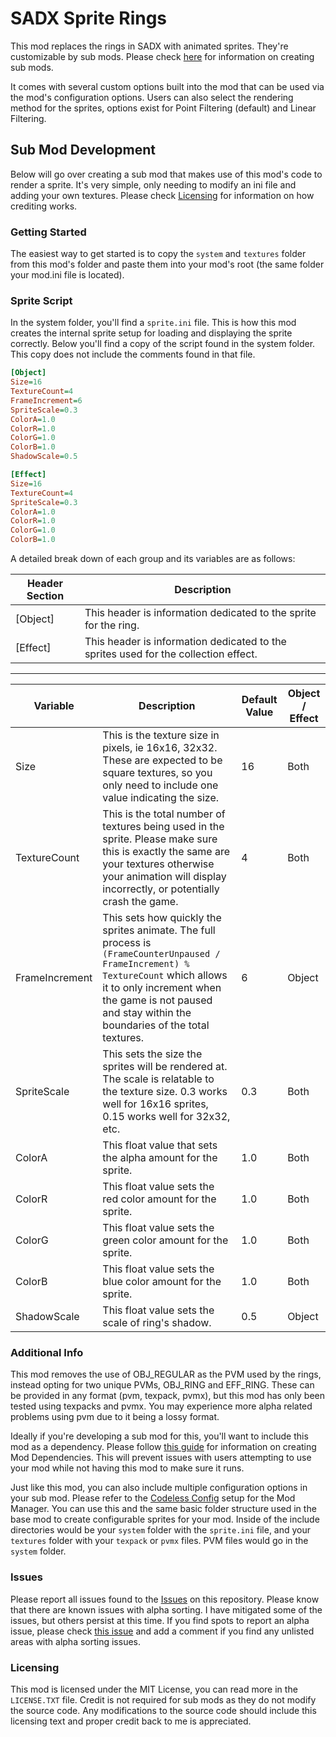 
# SADX Sprite Rings

This mod replaces the rings in SADX with animated sprites. They're customizable by sub mods. Please check [here](#sub-mod-development) for information on creating sub mods.

It comes with several custom options built into the mod that can be used via the mod's configuration options. Users can also select the rendering method for the sprites, options exist for Point Filtering (default) and Linear Filtering.

## Sub Mod Development

Below will go over creating a sub mod that makes use of this mod's code to render a sprite. It's very simple, only needing to modify an ini file and adding your own textures. Please check [Licensing](#licensing) for information on how crediting works.

### Getting Started
The easiest way to get started is to copy the `system` and `textures` folder from this mod's folder and paste them into your mod's root (the same folder your mod.ini file is located).

### Sprite Script
In the system folder, you'll find a `sprite.ini` file. This is how this mod creates the internal sprite setup for loading and displaying the sprite correctly. Below you'll find a copy of the script found in the system folder. This copy does not include the comments found in that file.

```ini
[Object]
Size=16
TextureCount=4
FrameIncrement=6
SpriteScale=0.3
ColorA=1.0
ColorR=1.0
ColorG=1.0
ColorB=1.0
ShadowScale=0.5

[Effect]
Size=16
TextureCount=4
SpriteScale=0.3
ColorA=1.0
ColorR=1.0
ColorG=1.0
ColorB=1.0
```

A  detailed break down of each group and its variables are as follows:

| Header Section  | Description  |
|--|--|
| [Object] | This header is information dedicated to the sprite for the ring. |
| [Effect] | This header is information dedicated to the sprites used for the collection effect. |
---
| Variable | Description | Default Value | Object / Effect |
|--|--|--|--|
| Size 				| This is the texture size in pixels, ie 16x16, 32x32. These are expected to be square textures, so you only need to include one value indicating the size.																						| 16	| Both 		|
| TextureCount 		| This is the total number of textures being used in the sprite. Please make sure this is exactly the same are your textures otherwise your animation will display incorrectly, or potentially crash the game.									| 4		| Both 		|
| FrameIncrement 	| This sets how quickly the sprites animate. The full process is `(FrameCounterUnpaused / FrameIncrement) % TextureCount` which allows it to only increment when the game is not paused and stay within the boundaries of the total textures.	| 6		| Object	|
| SpriteScale 		| This sets the size the sprites will be rendered at. The scale is relatable to the texture size. 0.3 works well for 16x16 sprites, 0.15 works well for 32x32, etc.																				| 0.3	| Both 		|
| ColorA			| This float value that sets the alpha amount for the sprite. 	| 1.0 | Both |
| ColorR			| This float value sets the red color amount for the sprite. 	| 1.0 | Both |
| ColorG			| This float value sets the green color amount for the sprite. 	| 1.0 | Both |
| ColorB			| This float value sets the blue color amount for the sprite. 	| 1.0 | Both |
| ShadowScale		| This float value sets the scale of ring's shadow. 			| 0.5 | Object |

### Additional Info
This mod removes the use of OBJ_REGULAR as the PVM used by the rings, instead opting for two unique PVMs, OBJ_RING and EFF_RING. These can be provided in any format (pvm, texpack, pvmx), but this mod has only been tested using texpacks and pvmx. You may experience more alpha related problems using pvm due to it being a lossy format.

Ideally if you're developing a sub mod for this, you'll want to include this mod as a dependency. Please follow [this guide](https://github.com/X-Hax/SADXModdingGuide/wiki/Mod-Dependencies) for information on creating Mod Dependencies. This will prevent issues with users attempting to use your mod while not having this mod to make sure it runs.

Just like this mod, you can also include multiple configuration options in your sub mod. Please refer to the [Codeless Config](https://github.com/X-Hax/SADXModdingGuide/wiki/Setting-up-a-Mod-Config-File#codeless-configuration) setup for the Mod Manager. You can use this and the same basic folder structure used in the base mod to create configurable sprites for your mod. Inside of the include directories would be your `system` folder with the `sprite.ini` file, and your `textures` folder with your `texpack` or `pvmx` files. PVM files would go in the `system` folder.

### Issues
Please report all issues found to the [Issues](https://github.com/ItsEasyActually/SADXSpriteRings/issues) on this repository. Please know that there are known issues with alpha sorting. I have mitigated some of the issues, but others persist at this time. If you find spots to report an alpha issue, please check [this issue](https://github.com/ItsEasyActually/SADXSpriteRings/issues/1) and add a comment if you find any unlisted areas with alpha sorting issues.

### Licensing
This mod is licensed under the MIT License, you can read more in the `LICENSE.TXT` file. Credit is not required for sub mods as they do not modify the source code. Any modifications to the source code should include this licensing text and proper credit back to me is appreciated.
